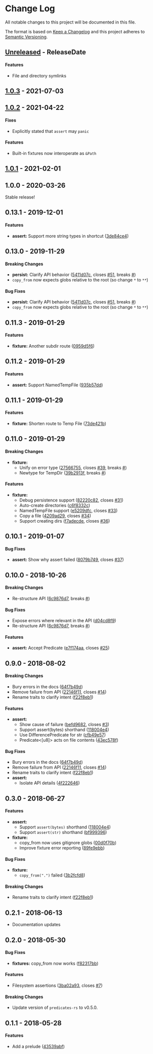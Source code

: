 # Change Log
All notable changes to this project will be documented in this file.

The format is based on [Keep a Changelog](http://keepachangelog.com/)
and this project adheres to [Semantic Versioning](http://semver.org/).

<!-- next-header -->
## [Unreleased] - ReleaseDate

#### Features

- File and directory symlinks

## [1.0.3] - 2021-07-03

## [1.0.2] - 2021-04-22

#### Fixes

* Explicitly stated that `assert` may `panic`

#### Features

* Built-in fixtures now interoperate as `&Path`

## [1.0.1] - 2021-02-01

## 1.0.0 - 2020-03-26

Stable release!

## 0.13.1 - 2019-12-01


#### Features

* **assert:**  Support more string types in shortcut ([3de84ce4](https://github.com/assert-rs/assert_fs/commit/3de84ce453e1e1024331421e0ff1071cab5f204b))



## 0.13.0 - 2019-11-29


#### Breaking Changes

* **persist:**  Clarify API behavior ([5411d07c](https://github.com/assert-rs/assert_fs/commit/5411d07c37fbfb89e3efde2c4562a6dd4d0f1ebb), closes [#51](https://github.com/assert-rs/assert_fs/issues/51), breaks [#](https://github.com/assert-rs/assert_fs/issues/))
* `copy_from` now expects globs relative to the root (so change `*` to `**`)

#### Bug Fixes

* **persist:**  Clarify API behavior ([5411d07c](https://github.com/assert-rs/assert_fs/commit/5411d07c37fbfb89e3efde2c4562a6dd4d0f1ebb), closes [#51](https://github.com/assert-rs/assert_fs/issues/51), breaks [#](https://github.com/assert-rs/assert_fs/issues/))
* `copy_from` now expects globs relative to the root (so change `*` to `**`)



## 0.11.3 - 2019-01-29


#### Features

* **fixture:**  Another subdir route ([0959d5f6](https://github.com/assert-rs/assert_fs/commit/0959d5f6f75b46f4539e52d651824dab9449b339))



## 0.11.2 - 2019-01-29


#### Features

* **assert:**  Support NamedTempFile ([935b57dd](https://github.com/assert-rs/assert_fs/commit/935b57dd5d67e82db2712fefd7020c427724a77e))



## 0.11.1 - 2019-01-29


#### Features

* **fixture:**  Shorten route to Temp File ([73de421b](https://github.com/assert-rs/assert_fs/commit/73de421b8f446ade35e29e07fe2207a4a84c7200))



## 0.11.0 - 2019-01-29


#### Breaking Changes

* **fixture:**
  *  Unify on error type ([27566755](https://github.com/assert-rs/assert_fs/commit/275667551b78d7e2ad702f81150417a782b64253), closes [#39](https://github.com/assert-rs/assert_fs/issues/39), breaks [#](https://github.com/assert-rs/assert_fs/issues/))
  *  Newtype for TempDir ([39b2913f](https://github.com/assert-rs/assert_fs/commit/39b2913f9e9e0a7ccc55b788fe04d5cb55264244), breaks [#](https://github.com/assert-rs/assert_fs/issues/))

#### Features

* **fixture:**
  *  Debug persistence support ([82220c82](https://github.com/assert-rs/assert_fs/commit/82220c8270fed8f021e6fb76f89864be0d8eda88), closes [#31](https://github.com/assert-rs/assert_fs/issues/31))
  *  Auto-create directories ([c6f8332c](https://github.com/assert-rs/assert_fs/commit/c6f8332c1a106c89f9df166879051f76f9090db5))
  *  NamedTempFile support ([e5209dfc](https://github.com/assert-rs/assert_fs/commit/e5209dfc6e2f2515cff2f0ea0189537c9fb117b3), closes [#33](https://github.com/assert-rs/assert_fs/issues/33))
  *  Copy a file ([4209ad29](https://github.com/assert-rs/assert_fs/commit/4209ad29862a02173e181f1041152e9fcb065aba), closes [#34](https://github.com/assert-rs/assert_fs/issues/34))
  *  Support creating dirs ([f7adecde](https://github.com/assert-rs/assert_fs/commit/f7adecde52d2fbb56a9542b0b693292ca9dd44e6), closes [#36](https://github.com/assert-rs/assert_fs/issues/36))



## 0.10.1 - 2019-01-07


#### Bug Fixes

* **assert:**  Show why assert failed ([8079b749](https://github.com/assert-rs/assert_fs/commit/8079b749cf1b1334e2dea42dc74f9552a0969cd7), closes [#37](https://github.com/assert-rs/assert_fs/issues/37))



## 0.10.0 - 2018-10-26


#### Breaking Changes

*   Re-structure API ([6c9876d7](https://github.com/assert-rs/assert_fs/commit/6c9876d76052d89af3edccbc66b073b085d9ecdb), breaks [#](https://github.com/assert-rs/assert_fs/issues/))

#### Bug Fixes

*   Expose errors where relevant in the API ([d04cd8f9](https://github.com/assert-rs/assert_fs/commit/d04cd8f975f13104e2fd0c7ad6b3cb82c2239701))
*   Re-structure API ([6c9876d7](https://github.com/assert-rs/assert_fs/commit/6c9876d76052d89af3edccbc66b073b085d9ecdb), breaks [#](https://github.com/assert-rs/assert_fs/issues/))

#### Features

* **assert:**  Accept Predicate<str> ([e7f174aa](https://github.com/assert-rs/assert_fs/commit/e7f174aae24a2e67e5195ffce5f91993e391589f), closes [#25](https://github.com/assert-rs/assert_fs/issues/25))



## 0.9.0 - 2018-08-02


#### Breaking Changes

*   Bury errors in the docs ([64f7b49d](https://github.com/assert-rs/assert_fs/commit/64f7b49d2036e132d9aa270db209d9b977e4ad3d))
*   Remove failure from API ([22146f11](https://github.com/assert-rs/assert_fs/commit/22146f113ff0b5da95c22058b12117ac4b712d73), closes [#14](https://github.com/assert-rs/assert_fs/issues/14))
*   Rename traits to clarify intent ([f22f8eb1](https://github.com/assert-rs/assert_fs/commit/f22f8eb18a33ce504472bfce8b19b4cc29f5019b))

#### Features

* **assert:**
  *  Show cause of failure ([befd9682](https://github.com/assert-rs/assert_fs/commit/befd9682776729cb5c05a5eea4f242711b6c3b85), closes [#3](https://github.com/assert-rs/assert_fs/issues/3))
  *  Support assert(bytes) shorthand ([118004e4](https://github.com/assert-rs/assert_fs/commit/118004e48b5714613c0ddfec9022632be796c13c))
  *  Use DifferencePredicate for str ([cfb49e57](https://github.com/assert-rs/assert_fs/commit/cfb49e578b54c89165932062378b24c872d1b5d8))
  *  Predicate<[u8]> acts on file contents ([43ec578f](https://github.com/assert-rs/assert_fs/commit/43ec578f0ebd9fac8229d84a23417566d83bac3e))

#### Bug Fixes

*   Bury errors in the docs ([64f7b49d](https://github.com/assert-rs/assert_fs/commit/64f7b49d2036e132d9aa270db209d9b977e4ad3d))
*   Remove failure from API ([22146f11](https://github.com/assert-rs/assert_fs/commit/22146f113ff0b5da95c22058b12117ac4b712d73), closes [#14](https://github.com/assert-rs/assert_fs/issues/14))
*   Rename traits to clarify intent ([f22f8eb1](https://github.com/assert-rs/assert_fs/commit/f22f8eb18a33ce504472bfce8b19b4cc29f5019b))
* **assert:**
  *  Isolate API details ([4f222646](https://github.com/assert-rs/assert_fs/commit/4f2226461bcc5b5f96957db0ebb8363cfa5f84d7))



## 0.3.0 - 2018-06-27


#### Features

* **assert:**
  *  Support `assert(bytes)` shorthand ([118004e4](https://github.com/assert-rs/assert_fs/commit/118004e48b5714613c0ddfec9022632be796c13c))
  *  Support `assert(str)` shorthand ([bf999396](https://github.com/assert-rs/assert_fs/commit/bf999396963c24dabcf01090b202d53f7fe82015))
* **fixture:**
  * copy_from now uses gitignore globs ([00d0f70b](https://github.com/assert-rs/assert_fs/commit/00d0f70be8ce303a38a6d74f528ff0868884816e))
  * Improve fixture error reporting ([89fe9ebb](https://github.com/assert-rs/assert_fs/commit/89fe9ebb5984cef90cc615701d36a6845c5445b8))

#### Bug Fixes

* **fixture:**
  * `copy_from(".")` failed ([3b2fcfd8](https://github.com/assert-rs/assert_fs/commit/3b2fcfd83dffb191e3f4a848aadcd3bb9499f038))

#### Breaking Changes

*   Rename traits to clarify intent ([f22f8eb1](https://github.com/assert-rs/assert_fs/commit/f22f8eb18a33ce504472bfce8b19b4cc29f5019b))



## 0.2.1 - 2018-06-13


* Documentation updates


## 0.2.0 - 2018-05-30

#### Bug Fixes

* **fixtures:**  copy_from now works ([f82317bb](https://github.com/assert-rs/assert_fs/commit/f82317bb97ecfedd0821ae0d88bb254412080976))

#### Features

*   Filesystem assertions ([3ba02a93](https://github.com/assert-rs/assert_fs/commit/3ba02a9343101447ac90dca5eeeb6353c25ad646), closes [#7](https://github.com/assert-rs/assert_fs/issues/7))

#### Breaking Changes

* Update version of `predicates-rs` to v0.5.0.

## 0.1.1 - 2018-05-28


#### Features

*   Add a prelude ([43539abf](https://github.com/assert-rs/assert_fs/commit/43539abff3e3ee879b763f5049817ca7d8609fed))


<!-- next-url -->
[Unreleased]: https://github.com/assert-rs/assert_fs/compare/v1.0.3...HEAD
[1.0.3]: https://github.com/assert-rs/assert_fs/compare/v1.0.2...v1.0.3
[1.0.2]: https://github.com/assert-rs/assert_fs/compare/v1.0.1...v1.0.2
[1.0.1]: https://github.com/assert-rs/assert_fs/compare/v1.0.0...v1.0.1
